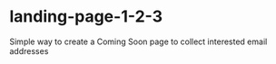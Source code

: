 landing-page-1-2-3
==================

Simple way to create a Coming Soon page to collect interested email addresses
